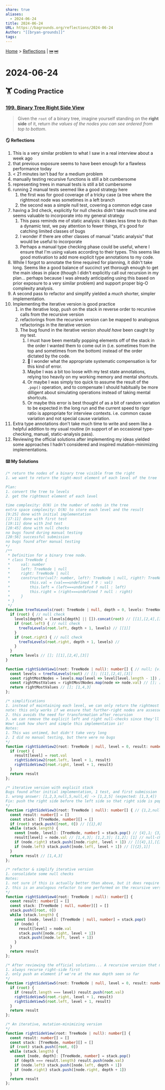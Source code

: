 ```yaml
---  
share: true  
aliases:  
  - 2024-06-24  
title: 2024-06-24  
URL: https://bagrounds.org/reflections/2024-06-24  
Author: "[[bryan-grounds]]"  
tags:   
---  
```

[Home](../index.md) > [Reflections](./index.md) | [⏮️](./2024-06-23.md) [⏭️](./2024-06-25.md)  
# 2024-06-24  
## 🏋️ Coding Practice  
### [199. Binary Tree Right Side View](https://leetcode.com/problems/binary-tree-right-side-view)  
> Given the `root` of a binary tree, imagine yourself standing on the **right side** of it, return _the values of the nodes you can see ordered from top to bottom_.  
  
#### 🪞 Reflections  
1. This is a very similar problem to what I saw in a real interview about a week ago  
2. that previous exposure seems to have been enough for a flawless performance today  
3. < 21 minutes isn't bad for a medium problem  
4. manually testing recursive functions is still a bit cumbersome  
5. representing trees in manual tests is still a bit cumbersome  
6. running 2 manual tests seemed like a good strategy here  
    1. the first was for good coverage of a tricky case (a tree where the rightmost node was sometimes in a left branch  
    2. the second was a simple null test, covering a common edge case  
7. having a 3rd check, explicitly for null checks didn't take much time and seems valuable to incorporate into my general strategy  
    1. This pass reminds me of static analysis: it takes less time to do than a dynamic test, we pay attention to fewer things, it's good for catching limited classes of bugs  
    2. I wonder if there are other classes of manual "static analysis" that would be useful to incorporate  
    3. Perhaps a manual type checking phase could be useful, where I ensure that I'm using values according to their types. This seems like good motivation to add more explicit type annotations to my code.  
8. While I forgot to annotate the time required for planning, it didn't take long. Seems like a good balance of succinct yet thorough enough to get the main ideas in place (though I didn't explicitly call out recursion in my plan... perhaps because I was already anticipating using this based on prior exposure to a very similar problem) and support proper big-O complexity analysis.  
9. A second pass to refactor and simplify yielded a _much_ shorter, simpler implementation.  
10. Implementing the iterative version is good practice  
    1. in the iterative loop, push on the stack in reverse order to recursive calls from the recursive version  
    2. refactorings from the recursive version can be mapped to analogous refactorings in the iterative version  
    3. The bug found in the iterative version _should have_ been caught by my test.  
        1. I must have been mentally popping elements off of the stack in the order I wanted them to come out in (i.e. sometimes from the top and sometimes from the bottom) instead of the order dictated by the code.  
        2. 🤔 I wonder what the appropriate systematic compensation is for this kind of error.  
        3. Maybe I was a bit too loose with  my test state annotations, relying too heavily on my working memory and mental shortcuts.  
        4. Or maybe I was simply too quick to assume the result of the `.pop()` operation, and to compensate I should habitually be more dilligent about simulating operations instead of taking mental shortcuts.  
        5. Or maybe this error is best thought of as a bit of random variation to be expected in the long run and the current speed to rigor ratio is appropriate for interview contexts. i.e. common cause variation and not special cause variation.  
11. Extra type annotations don't take much time to write and seem like a helpful addition to my usual routine (in support of an occasional type-checking, manual, static-analysis pass).  
12. Reviewing the official solutions after implementing my ideas yielded some approaches I hadn't considered and inspired mutation-minimizing implementations.  
  
#### ⌨️ My Solutions  
```ts  
/* return the nodes of a binary tree visible from the right  
1. we want to return the right-most element of each level of the tree  
  
Plan:  
1. convert the tree to levels  
2. get the rightmost element of each level  
  
time complexity: O(N) in the number of nodes in the tree  
extra space complexity: O(N) to store each level and the result  
[9:25] done with initial implementation  
[17:11] done with first test  
[19:11] done with 2nd test  
[20:45] done with null checks  
no bugs found during manual testing  
[20:56] successful submission  
no bugs found after manual testing  
*/  
/**  
 * Definition for a binary tree node.  
 * class TreeNode {  
 *     val: number  
 *     left: TreeNode | null  
 *     right: TreeNode | null  
 *     constructor(val?: number, left?: TreeNode | null, right?: TreeNode | null) {  
 *         this.val = (val===undefined ? 0 : val)  
 *         this.left = (left===undefined ? null : left)  
 *         this.right = (right===undefined ? null : right)  
 *     }  
 * }  
 */  
function treeToLevels(root: TreeNode | null, depth = 0, levels: TreeNode[][] = []): TreeNode[][] { // null 0 []; {v:4} 1 [...]; {v:3} 2 [[1],[2]]; {v:2,r:{v:3}} 1 [1]; {v:1,l:{v:2,r:{v:3}},r:{v:4}} 0 []  
  if (root) { // null check  
    levels[depth] = (levels[depth] || []).concat(root) // [[1],[2,4],[3]] // null check  
    if (root.left) { // null check  
      treeToLevels(root.left, depth + 1, levels) // [[1]]  
    }  
    if (root.right) { // null check  
      treeToLevels(root.right, depth + 1, levels) //  
    }  
  }  
  return levels // []; [[1],[2,4],[3]]  
}  
  
function rightSideView1(root: TreeNode | null): number[] { // null; {v:1,l:{v:2,r:{v:3}},r:{v:4}}  
  const levels = treeToLevels(root) // []; [[1],[2,4],[3]]  
  const rightMostNodes = levels.map(level => level[level.length - 1]) // []; [1,4,3] // we won't ever have nulls in this array  
  const rightMostValues = rightMostNodes.map(node => node.val) // []; [1,4,3] // we won't ever have nulls in this array  
  return rightMostValues // []; [1,4,3]  
};  
  
/* simplifications  
1. instead of maintaining each level, we can only return the rightmost value of each level by overwriting the value of the result array at that level  
note: this only works if we ensure that further-right nodes are assessed after futher-left nodes  
2. this avoids the need for transformation after recursion  
3. we can remove the explicit left and right null-checks since they'll be checked in a recursive call anyway  
Wow! Look how short and simple this implementation is!  
Notes:  
1. This was untimed, but didn't take very long  
2. I did no manual testing, but there were no bugs  
*/  
function rightSideView2(root: TreeNode | null, level = 0, result: number[] = []): number[] {  
  if (root) {  
    result[level] = root.val  
    rightSideView2(root.left, level + 1, result)  
    rightSideView2(root.right, level + 1, result)  
  }  
  return result  
};  
  
/* iterative version with explicit stack  
Bugs found after initial implementation, 1 test, and first submission  
1. wrong answer: [1,2,3,null,5,null,4] -> [1,2,5] (expected: [1,3,4])  
Fix: push the right side before the left side so that right side is popped later  
*/  
function rightSideView3(root: TreeNode | null): number[] { // {1,2,null,3,4}  
  const result: number[] = []  
  const stack: [TreeNode, number][] = []  
  if (root) stack.push([root, 0]) // [{1},0]  
  while (stack.length) {  
    const [node, level]: [TreeNode, number] = stack.pop() // {4},1; {3},2; {2},1; {1},0  
    result[level] = node.val // [1,4,3]; [1,2,3]; [1,2]; [1] // null-check: we never push null nodes on the stack, so null is always defined to look for a val  
    if (node.right) stack.push([node.right, level + 1]) // [[{4},1],[{3},2]]; [[{2},1],[{4},1]]  
    if (node.left) stack.push([node.left, level + 1]) // [[{2},1]]  
  }  
  return result // [1,4,3]  
};  
  
/* refactor & simplify iterative version  
1. consolidate some null checks  
Notes:  
1. not sure if this is actually better than above, but it does require fewer null checks  
2. this is an analogous refactor to one performed on the recursive version (which was inspiration for this)  
*/  
function rightSideView4(root: TreeNode | null): number[] {  
  const result: number[] = []  
  const stack: [TreeNode | null, number][] = []  
  stack.push([root, 0])  
  while (stack.length) {  
    const [node, level]: [TreeNode | null, number] = stack.pop()  
    if (node) {  
      result[level] = node.val  
      stack.push([node.right, level + 1])  
      stack.push([node.left, level + 1])  
    }  
  }  
  return result  
};  
  
/* After reviewing the official solutions... A recursive version that minimizes mutation  
1. always recurse right-side first  
2. only push an element if we're at the max depth seen so far  
*/  
function rightSideView5(root: TreeNode | null, level = 0, result: number[] = []): number[] {  
  if (root) {  
    if (result.length === level) result.push(root.val)  
    rightSideView5(root.right, level + 1, result)  
    rightSideView5(root.left, level + 1, result)  
  }  
  return result  
};  
  
/* An iterative, mutation-minimizing version  
*/  
function rightSideView(root: TreeNode | null): number[] {  
  const result: number[] = []  
  const stack: [TreeNode, number][] = []  
  if (root) stack.push([root, 0])  
  while (stack.length) {  
    const [node, depth]: [TreeNode, number] = stack.pop()  
    if (depth === result.length) result.push(node.val)  
    if (node.left) stack.push([node.left, depth + 1])  
    if (node.right) stack.push([node.right, depth + 1])  
  }  
  return result  
};  
```  
